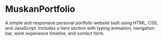 # MuskanPortfolio
A simple and responsive personal portfolio website built using HTML, CSS, and JavaScript. Includes a hero section with typing animation, navigation bar, work experience timeline, and contact form.
